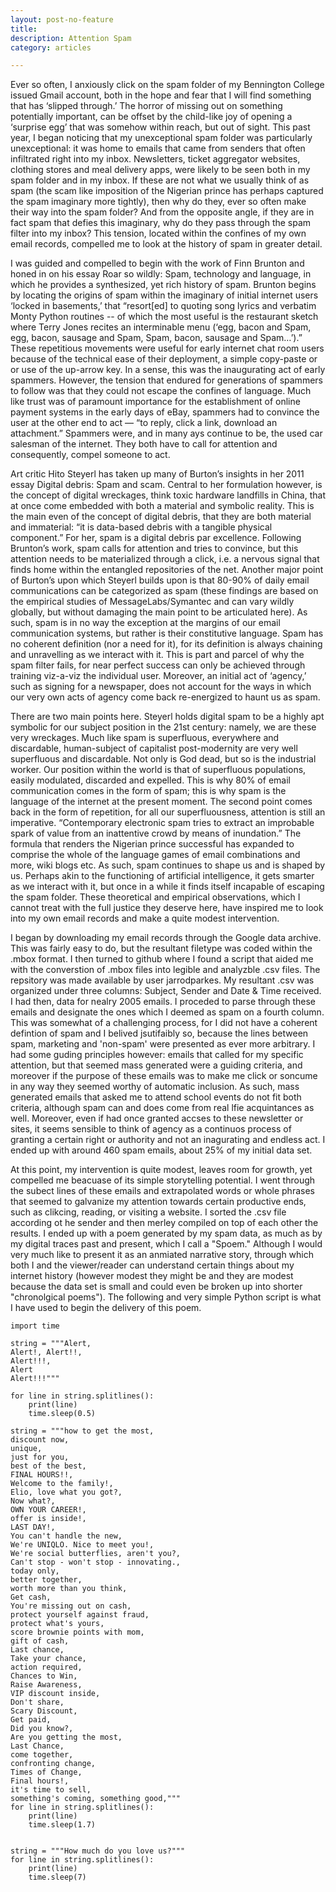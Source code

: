 ```yaml
---
layout: post-no-feature
title:
description: Attention Spam
category: articles

---
```


Ever so often, I anxiously click on the spam folder of my Bennington College issued Gmail account, both in the hope and fear that I will find something that has ‘slipped through.’ The horror of missing out on something potentially important, can be offset by the child-like joy of opening a ‘surprise egg’ that was somehow within reach, but out of sight. This past year, I began noticing that my unexceptional spam folder was particularly unexceptional: it was home to emails that came from senders that often infiltrated right into my inbox. Newsletters, ticket aggregator websites, clothing stores and meal delivery apps, were likely to be seen both in my spam folder and in my inbox. If these are not what we usually think of as spam (the scam like imposition of the Nigerian prince has perhaps captured the spam imaginary more tightly), then why do they, ever so often make their way into the spam folder? And from the opposite angle, if they are in fact spam that defies this imaginary, why do they pass through the spam filter into my inbox? This tension, located within the confines of my own email records, compelled me to look at the history of spam in greater detail. 

I was guided and compelled to begin with the work of Finn Brunton and honed in on his essay Roar so wildly: Spam, technology and language,  in which he provides a synthesized, yet rich history of spam. Brunton begins by locating the origins of spam within the imaginary of initial internet users ‘locked in basements,’ that “resort[ed] to quoting song lyrics and verbatim Monty Python routines -- of which the most useful is the restaurant
sketch where Terry Jones recites an interminable menu (‘egg, bacon and Spam, egg, bacon, sausage and Spam, Spam, bacon, sausage and Spam…’).” These repetitious movements were useful for early internet chat room users because of the technical ease of their deployment, a simple copy-paste or or use of the up-arrow key. In a sense, this was the inaugurating act of early spammers. However, the tension that endured for generations of spammers to follow was that they could not escape the confines of language. Much like trust was of paramount importance for the establishment of online payment systems in the early days of eBay, spammers had to convince the user at the other end to act — “to reply, click a link, download an attachment.” Spammers were, and in many ays continue to be, the used car salesman of the internet. They both have to call for attention and consequently, compel someone to act. 

Art critic Hito Steyerl has taken up many of Burton’s insights in her 2011 essay Digital debris: Spam and scam. Central to her formulation however, is the concept of digital wreckages, think toxic hardware landfills in China, that at once come embedded with both a material and symbolic reality. This is the main even of the concept of digital debris, that they are both material and immaterial: “it is data-based debris with a tangible physical component.” For her, spam is a digital debris par excellence. Following Brunton’s work, spam calls for attention and tries to convince, but this attention needs to be materialized through a click, i.e. a nervous signal that finds home within the entangled repositories of the net. Another major point of Burton’s upon which Steyerl builds upon is that 80-90% of daily email communications can be categorized as spam (these findings are based on the empirical studies of MessageLabs/Symantec and can vary wildly globally, but without damaging the main point to be articulated here). As such, spam is in no way the exception at the margins of our email communication systems, but rather is their constitutive language. Spam has no coherent definition (nor a need for it), for its definition is always chaining and unravelling as we interact with it. This is part and parcel of why the spam filter fails, for near perfect success can only be achieved through training viz-a-viz the individual user. Moreover, an initial act of ‘agency,’ such as signing for a newspaper, does not account for the ways in which our very own acts of agency come back re-energized to haunt us as spam. 

There are two main points here. Steyerl holds digital spam to be a highly apt symbolic for our subject position in the 21st century: namely, we are these very wreckages. Much like spam is superfluous, everywhere and discardable, human-subject of capitalist post-modernity are very well superfluous and discardable. Not only is God dead, but so is the industrial worker. Our position within the world is that of superfluous populations, easily modulated, discarded and expelled. This is why 80% of email communication comes in the form of spam; this is why spam is the language of the internet at the present moment. The second point comes back in the form of repetition, for all our superfluousness, attention is still an imperative.   “Contemporary electronic spam tries to extract an improbable spark of value from an inattentive crowd by means of inundation.” The formula that renders the Nigerian prince successful has expanded to comprise the whole of the language games of email combinations and more, wiki blogs etc. As such, spam continues to shape us and is shaped by us. Perhaps akin to the functioning of artificial intelligence, it gets smarter as we interact with it, but once in a while it finds itself incapable of escaping the spam folder. These theoretical and empirical observations, which I cannot treat with the full justice they deserve here, have inspired me to look into my own email records and make a quite modest intervention. 

I began by downloading my email records through the Google data archive. This was fairly easy to do, but the resultant filetype was coded within the .mbox format. I then turned to github where I found a script that aided me with the converstion of .mbox files into legible and analyzble .csv files. The repsitory was made available by user jarrodparkes. My resultant .csv was organized under three columns: Subject, Sender and Date & Time received. I had then, data for nealry 2005 emails. I proceded to parse through these emails and designate the ones which I deemed as spam on a fourth column. This was somewhat of a challenging process, for I did not have a coherent defintion of spam and I belived jsutifaibly so, because the lines between spam, marketing and 'non-spam' were presented as ever more arbitrary. I had some guding principles however: emails that called for my specific attention, but that seemed mass generated were a guiding criteria, and moreover if the purpose of these emails was to make me click or soncume in any way they seemed worthy of automatic inclusion. As such, mass generated emails that asked me to attend school events do not fit both criteria, although spam can and does come from real lfie acquintances as well. Moreover, even if had once granted accses to these newsletter or sites, it seems sensible to think of agency as a continuos process of granting a certain right or authority and not an inagurating and endless act. I ended up with around 460 spam emails, about 25% of my initial data set. 

At this point, my intervention is quite modest, leaves room for growth, yet compelled me beacuase of its simple storytelling potential. I went through the subect lines of these emails and extrapolated words or whole phrases that seemed to galvanize my attention towards certain productive ends, such as clikcing, reading, or visiting a website. I sorted the .csv file according ot he sender and then merley compiled on top of each other the results. I ended up with a poem generated by my spam data, as much as by my digital traces past and present, which I call a "Spoem." Although I would very much like to present it as an anmiated narrative story, through which both I and the viewer/reader can understand certain things about my internet history (however modest they might be and they are modest because the data set is small and could even be broken up into shorter "chronolgical poems"). The following and very simple Python script is what I have used to begin the delivery of this poem. 

```
import time

string = """Alert,
Alert!, Alert!!,
Alert!!!,
Alert
Alert!!!"""

for line in string.splitlines():
    print(line)
    time.sleep(0.5)

string = """how to get the most,
discount now,
unique,
just for you,
best of the best,
FINAL HOURS!!,
Welcome to the family!,
Elio, love what you got?,
Now what?,
OWN YOUR CAREER!,
offer is inside!,
LAST DAY!, 
You can't handle the new,
We're UNIQLO. Nice to meet you!,
We're social butterflies, aren't you?,
Can't stop - won't stop - innovating.,
today only,
better together,
worth more than you think,
Get cash,
You're missing out on cash,
protect yourself against fraud,
protect what's yours,
score brownie points with mom,
gift of cash,
Last chance, 
Take your chance,
action required,
Chances to Win,
Raise Awareness,
VIP discount inside,
Don't share,
Scary Discount,
Get paid,
Did you know?,
Are you getting the most,
Last Chance,
come together,
confronting change,
Times of Change,
Final hours!,
it's time to sell,
something's coming, something good,"""
for line in string.splitlines():
    print(line)
    time.sleep(1.7)


string = """How much do you love us?"""
for line in string.splitlines():
    print(line)
    time.sleep(7) 

```

